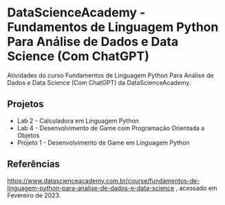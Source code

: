 # DataScienceAcademy - Fundamentos de Linguagem Python Para Análise de Dados e Data Science (Com ChatGPT)

Atividades do curso Fundamentos de Linguagem Python Para Análise de Dados e Data Science (Com ChatGPT) da DataScienceAcademy.

## Projetos

- Lab 2 - Calculadora em Linguagem Python
- Lab 4 - Desenvolvimento de Game com Programação Orientada a Objetos
- Projeto 1 - Desenvolvimento de Game em Linguagem Python

## Referências

https://www.datascienceacademy.com.br/course/fundamentos-de-linguagem-python-para-analise-de-dados-e-data-science , acessado em Fevereiro de 2023.
